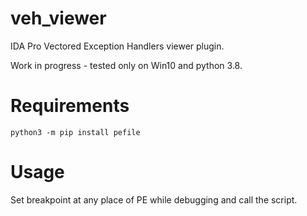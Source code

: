 # veh_viewer
IDA Pro Vectored Exception Handlers viewer plugin.

Work in progress - tested only on Win10 and python 3.8.

# Requirements
```shell
python3 -m pip install pefile
```

# Usage
Set breakpoint at any place of PE while debugging and call the script.
